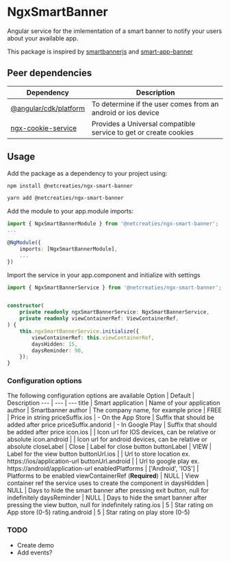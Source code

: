 # NgxSmartBanner

Angular service for the imlementation of a smart banner to notify your users about your available app. 

This package is inspired by [smartbannerjs](https://github.com/ain/smartbanner.js) and [smart-app-banner](https://github.com/kudago/smart-app-banner)

## Peer dependencies
Dependency                                                              | Description
---                                                                     | ---
[@angular/cdk/platform](https://material.angular.io/cdk/platform/api)   | To determine if the user comes from an android or ios device
[ngx-cookie-service](https://www.npmjs.com/package/ngx-cookie-service)  | Provides a Universal compatible service to get or create cookies

## Usage

Add the package as a dependency to your project using:

```bash
npm install @netcreaties/ngx-smart-banner
```

```bash
yarn add @netcreaties/ngx-smart-banner
```

Add the module to your app.module imports:
```typescript
import { NgxSmartBannerModule } from '@netcreaties/ngx-smart-banner';
...

@NgModule({
    imports: [NgxSmartBannerModule],
    ...
})
```

Import the service in your app.component and initialize with settings

```typescript
import { NgxSmartBannerService } from '@netcreaties/ngx-smart-banner';


constructor(
    private readonly ngxSmartBannerService: NgxSmartBannerService,
    private readonly viewContainerRef: ViewContainerRef,
) {
    this.ngxSmartBannerService.initialize({
        viewContainerRef: this.viewContainerRef,
        daysHidden: 15,
        daysReminder: 90,
    });
}
```

### Configuration options

The following configuration options are available
Option                              | Default               | Description
---                                 | ---                   | ---
title                               | Smart application     | Name of your application
author                              | Smartbanner author    | The company name, for example
price                               | FREE                  | Price in string
priceSuffix.ios                     |  - On the App Store   | Suffix that should be added after price
priceSuffix.andorid                 |  - In Google Play     | Suffix that should be added after price
icon.ios                            |                       | Icon url for IOS devices, can be relative or absolute
icon.android                        |                       | Icon url for android devices, can be relative or absolute
closeLabel                          | Close                 | Label for close button
buttonLabel                         | VIEW                  | Label for the view button
buttonUrl.ios                       |                       | Url to store location ex. https://ios/application-url
buttonUrl.android                   |                       | Url to google play ex. https://android/application-url
enabledPlatforms                    | ['Android', 'IOS']    | Platforms to be enabled
viewContainerRef (**Required**)     | NULL                  | View container ref the service uses to create the component in
daysHidden                          | NULL                  | Days to hide the smart banner after pressing exit button, null for indefinitely
daysReminder                        | NULL                  | Days to hide the smart banner after pressing the view button, null for indefinitely
rating.ios                          | 5                     | Star rating on App store (0-5)
rating.android                      | 5                     | Star rating on play store (0-5)


### TODO
* Create demo
* Add events?
